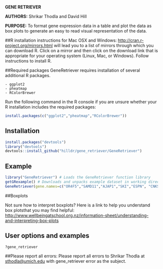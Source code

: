**GENE RETRIEVER**

**AUTHORS:** Shrikar Thodla and David Hill

**PURPOSE:** To format gene expression data in a table and plot the data as box plots to generate an easy to read visual representation of the data. 



##R installation instructions for Mac OSX and Windows:
 http://cran.r-project.org/mirrors.html will lead you to a list of mirrors through which you can download R. Click on a mirror and then click on the download link that is appropriate for your operating system (Linux, Mac, or Windows). Follow instructions to install R.

##Required packages
GeneRetriever requires installation of several additional R packages.

	- ggplot2
	- pheatmap
	- RColorBrewer

Run the following command in the R console if you are unsure whether your R installation includes the required packages:
```R
install.packages(c("ggplot2","pheatmap","RColorBrewer"))
```

## Installation

```R
install.packages("devtools")
library("devtools")
devtools::install_github("hilldr/gene_retriever/GeneRetriever")
```

## Example
```R
library("GeneRetriever") # Loads the GeneRetriever function library
getGRexample() # Downloads and unpacks example dataset in working directory
GeneRetriever(gene.names=c("OR4F5","SAMD11","AJAP1","SKI","ESPN", "CNKSR1"),nrow=3,dir="./norm_out", pdf = TRUE, heatmap = TRUE) # Generates output files in the working directory
```
##Boxplots

Not sure how to interpret boxplots? Here is a link to help you understand box plotsthat you may find helpful: http://www.wellbeingatschool.org.nz/information-sheet/understanding-and-interpreting-box-plots

## User options and examples
```R
?gene_retriever
```

##Please report all errors:
Please report all errors to Shrikar Thodla at sthodla@umich.edu with gene_retriever error as the subject.
